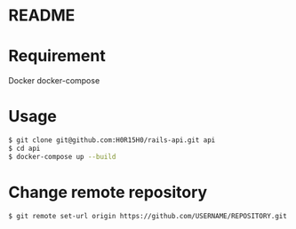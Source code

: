 # README

# Requirement
Docker
docker-compose

# Usage
``` bash
$ git clone git@github.com:H0R15H0/rails-api.git api
$ cd api
$ docker-compose up --build
```

# Change remote repository
```
$ git remote set-url origin https://github.com/USERNAME/REPOSITORY.git
```